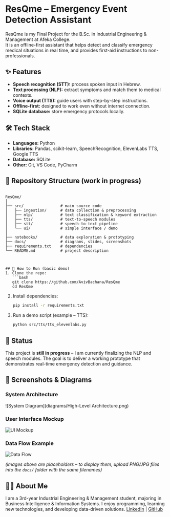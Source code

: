 # ResQme – Emergency Event Detection Assistant  

ResQme is my Final Project for the B.Sc. in Industrial Engineering & Management at Afeka College.  
It is an offline-first assistant that helps detect and classify emergency medical situations in real time, and provides first-aid instructions to non-professionals.  

## ✨ Features  
- **Speech recognition (STT):** process spoken input in Hebrew.  
- **Text processing (NLP):** extract symptoms and match them to medical contexts.  
- **Voice output (TTS):** guide users with step-by-step instructions.  
- **Offline-first:** designed to work even without internet connection.  
- **SQLite database:** store emergency protocols locally.  

## 🛠️ Tech Stack  
- **Languages:** Python  
- **Libraries:** Pandas, scikit-learn, SpeechRecognition, ElevenLabs TTS, Google TTS  
- **Database:** SQLite  
- **Other:** Git, VS Code, PyCharm  

## 📂 Repository Structure (work in progress)  
```

ResQme/
│
├── src/                # main source code
│   ├── ingestion/      # data collection & preprocessing
│   ├── nlp/            # text classification & keyword extraction
│   ├── tts/            # text-to-speech modules
│   ├── stt/            # speech-to-text pipeline
│   └── ui/             # simple interface / demo
│
├── notebooks/          # data exploration & prototyping
├── docs/               # diagrams, slides, screenshots
├── requirements.txt    # dependencies
└── README.md           # project description



## 🚀 How to Run (basic demo)  
1. Clone the repo:  
   ```bash
   git clone https://github.com/AvivBachana/ResQme
   cd ResQme
````

2. Install dependencies:

   ```bash
   pip install -r requirements.txt
   ```
3. Run a demo script (example – TTS):

   ```bash
   python src/tts/tts_elevenlabs.py
   ```

## 📖 Status

This project is **still in progress** – I am currently finalizing the NLP and speech modules.
The goal is to deliver a working prototype that demonstrates real-time emergency detection and guidance.

## 📸 Screenshots & Diagrams

### System Architecture

![System Diagram](diagrams/High-Level Architecture.png)

### User Interface Mockup

![UI Mockup](docs/ui_mockup.png)

### Data Flow Example

![Data Flow](docs/data_flow.png)

*(images above are placeholders – to display them, upload PNG/JPG files into the `docs/` folder with the same filenames)*

## 👩‍💻 About Me

I am a 3rd-year Industrial Engineering & Management student, majoring in Business Intelligence & Information Systems.
I enjoy programming, learning new technologies, and developing data-driven solutions.
[LinkedIn]([https://www.linkedin.com/in/aviv-bachana](https://www.linkedin.com/in/aviv-bachana/)) | [GitHub](https://github.com/AvivBachana)
